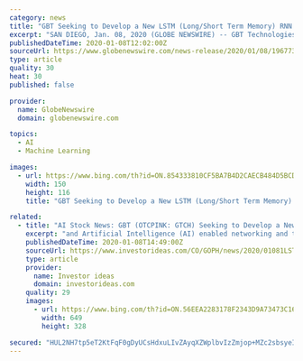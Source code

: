 ```yaml
---
category: news
title: "GBT Seeking to Develop a New LSTM (Long/Short Term Memory) RNN (Recurrent Neural Network)"
excerpt: "SAN DIEGO, Jan. 08, 2020 (GLOBE NEWSWIRE) -- GBT Technologies Inc. (OTC PINK: GTCH) (\"GBT”, or the “Company”), a company specializing in the development of Internet of Things (IoT) and Artificial Intelligence (AI) enabled networking and tracking technologies,"
publishedDateTime: 2020-01-08T12:02:00Z
sourceUrl: https://www.globenewswire.com/news-release/2020/01/08/1967732/0/en/GBT-Seeking-to-Develop-a-New-LSTM-Long-Short-Term-Memory-RNN-Recurrent-Neural-Network.html
type: article
quality: 30
heat: 30
published: false

provider:
  name: GlobeNewswire
  domain: globenewswire.com

topics:
  - AI
  - Machine Learning

images:
  - url: https://www.bing.com/th?id=ON.854333810CF5BA7B4D2CAECB484D5BCD
    width: 150
    height: 116
    title: "GBT Seeking to Develop a New LSTM (Long/Short Term Memory) RNN (Recurrent Neural Network)"

related:
  - title: "AI Stock News: GBT (OTCPINK: GTCH) Seeking to Develop a New LSTM (Long/Short Term Memory) RNN (Recurrent Neural Network)"
    excerpt: "and Artificial Intelligence (AI) enabled networking and tracking technologies, including its GopherInsight™ wireless mesh network technology platform and its Avant! AI, for both mobile and fixed solutions, announced that it is now working on the development of a new LSTM (Long/Short Term Memory) RNN (Recurrent Neural Network). The new RNN ..."
    publishedDateTime: 2020-01-08T14:49:00Z
    sourceUrl: https://www.investorideas.com/CO/GOPH/news/2020/01081LSTM-RNN.asp
    type: article
    provider:
      name: Investor ideas
      domain: investorideas.com
    quality: 29
    images:
      - url: https://www.bing.com/th?id=ON.56EEA2283178F2343D9A73473C16A048
        width: 649
        height: 328

secured: "HUL2NH7tp5eT2KtFqF0gDyUCsHdxuLIvZAyqXZWplbvIzZmjop+MZc2sbsyeImbqUNe2V/KwODY/kvbBsdX1HjTLc7c2TR2dhjfp5h0UftxGS1CYVY+g81QacwHBPu0eNyw8VMmCTk92AfBAsKPz6TUoqFPmRUIldYA4V9CdGu8JW/RRA0SpYNAgC+qRP8mfAG/kRQPuHL5jynGRrpPECY0VaujHVvcG/dioFx86XLu7ZaKvgk6WsdqxdHRRVXYJSAbVdB4SsE2fUZS8+nQ7yw==;rpsbzYImh9dInx6heKHqmA=="
---
```


